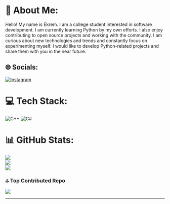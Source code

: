 # 💫 About Me:
Hello! My name is Ekrem. I am a college student interested in software development.
I am currently learning Python by my own efforts. I also enjoy contributing to open source projects and working with the community.
I am curious about new technologies and trends and constantly focus on experimenting myself. I would like to develop Python-related projects and share them with you in the near future.



## 🌐 Socials:
[![Instagram](https://img.shields.io/badge/Instagram-%23E4405F.svg?logo=Instagram&logoColor=white)](https://instagram.com/ekremboysann) 

# 💻 Tech Stack:
![C++](https://img.shields.io/badge/c++-%2300599C.svg?style=for-the-badge&logo=c%2B%2B&logoColor=white) ![C#](https://img.shields.io/badge/c%23-%23239120.svg?style=for-the-badge&logo=c-sharp&logoColor=white)
# 📊 GitHub Stats:
![](https://github-readme-stats.vercel.app/api?username=EkremBoysann&theme=radical&hide_border=false&include_all_commits=false&count_private=false)<br/>
![](https://github-readme-streak-stats.herokuapp.com/?user=EkremBoysann&theme=radical&hide_border=false)<br/>
![](https://github-readme-stats.vercel.app/api/top-langs/?username=EkremBoysann&theme=radical&hide_border=false&include_all_commits=false&count_private=false&layout=compact)

### 🔝 Top Contributed Repo
![](https://github-contributor-stats.vercel.app/api?username=EkremBoysann&limit=5&theme=onedark&combine_all_yearly_contributions=true)

---



